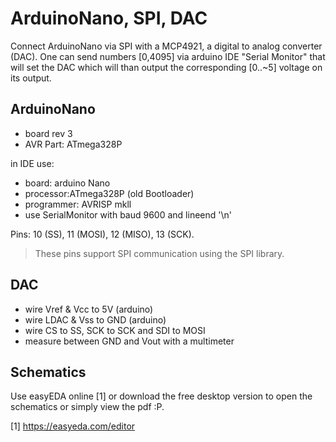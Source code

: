 ArduinoNano, SPI, DAC
=====================

Connect ArduinoNano via SPI with a MCP4921, a digital to analog converter (DAC).
One can send numbers [0,4095] via arduino IDE "Serial Monitor" that will set the 
DAC which will than output the corresponding [0..~5] voltage on its output. 

ArduinoNano
-----------
- board rev 3
- AVR Part: ATmega328P

in IDE use:
 - board: arduino Nano
 - processor:ATmega328P (old Bootloader)
 - programmer: AVRISP mkll
 - use SerialMonitor with baud 9600 and lineend '\n'

Pins: 10 (SS), 11 (MOSI), 12 (MISO), 13 (SCK). 
> These pins support SPI communication using the SPI library.

DAC
---
- wire Vref & Vcc to 5V (arduino)
- wire LDAC & Vss to GND (arduino) 
- wire CS to SS, SCK to SCK and SDI to MOSI
- measure between GND and Vout with a multimeter

Schematics
----------
Use easyEDA online [1] or download the free desktop version to open the schematics or
simply view the pdf :P.


[1] https://easyeda.com/editor



